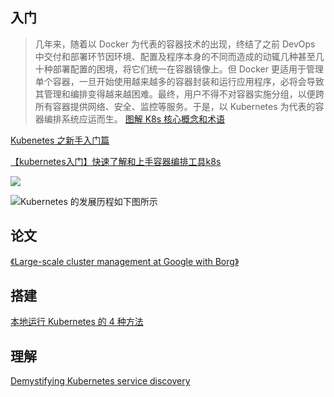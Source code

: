 ## 入门
>几年来，随着以 Docker 为代表的容器技术的出现，终结了之前 DevOps 中交付和部署环节因环境、配置及程序本身的不同而造成的动辄几种甚至几十种部署配置的困境，将它们统一在容器镜像上。但 Docker 更适用于管理单个容器，一旦开始使用越来越多的容器封装和运行应用程序，必将会导致其管理和编排变得越来越困难。最终，用户不得不对容器实施分组，以便跨所有容器提供网络、安全、监控等服务。于是，以 Kubernetes 为代表的容器编排系统应运而生。
[图解 K8s 核心概念和术语](https://xie.infoq.cn/article/09cbb998e6e24953c9542d7c3)

[Kubenetes 之新手入门篇](http://matt33.com/2020/08/02/kubernetes-start/)

[【kubernetes入门】快速了解和上手容器编排工具k8s](https://www.youtube.com/watch?v=HsvAVGjlN9k&ab_channel=FreeCoder)

![](https://img-blog.csdnimg.cn/20201026154555648.jpg?x-oss-process=image/watermark,type_ZmFuZ3poZW5naGVpdGk,shadow_10,text_aHR0cHM6Ly9ibG9nLmNzZG4ubmV0L3hjYmV5b25k,size_16,color_FFFFFF,t_70#pic_center)

![Kubernetes 的发展历程如下图所示](http://matt33.com/images/k8s/k8s-history.png)

## 论文

[《Large-scale cluster management at Google with Borg》](https://dl.acm.org/doi/pdf/10.1145/2741948.2741964)

## 搭建

[本地运行 Kubernetes 的 4 种方法](https://linux.cn/article-12825-1.html)

## 理解

[Demystifying Kubernetes service discovery](https://nigelpoulton.com/demystifying-kubernetes-service-discovery/)
